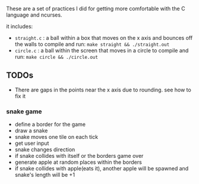 
These are a set of practices I did for getting more comfortable with the C language
and ncurses.

it includes:
- `straight.c` : a ball within a box that moves on the x axis and bounces off the walls
    to compile and run: `make straight && ./straight.out`
- `circle.c` : a ball within the screen that moves in a circle
    to compile and run: `make circle && ./circle.out`

## TODOs
- There are gaps in the points near the x axis due to rounding. see how to fix it

### snake game
- define a border for the game
- draw a snake 
- snake moves one tile on each tick
- get user input
- snake changes direction
- if snake collides with itself or the borders game over
- generate apple at random places within the borders
- if snake collides with apple(eats it), another apple will be spawned and snake's length will be +1
